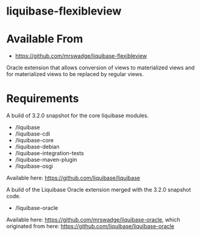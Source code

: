 liquibase-flexibleview
======================

# Available From #

* https://github.com/mrswadge/liquibase-flexibleview

Oracle extension that allows conversion of views to materialized views and for materialized views to be replaced by regular views.

# Requirements #

A build of 3.2.0 snapshot for the core liquibase modules.

* /liquibase
* /liquibase-cdi
* /liquibase-core
* /liquibase-debian
* /liquibase-integration-tests
* /liquibase-maven-plugin
* /liquibase-osgi

Available here: https://github.com/liquibase/liquibase

A build of the Liquibase Oracle extension merged with the 3.2.0 snapshot code. 

* /liquibase-oracle

Available here: https://github.com/mrswadge/liquibase-oracle, which originated from here: https://github.com/liquibase/liquibase-oracle